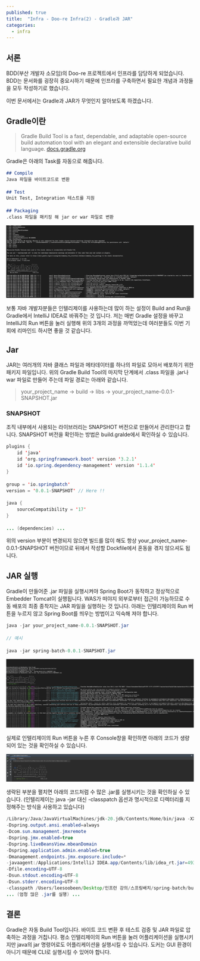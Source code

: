 ```yaml
---
published: true
title:  "Infra - Doo-re Infra(2) - Gradle과 JAR"
categories:
  - infra
---
```


## 서론

BDD(부산 개발자 소모임)의 Doo-re 프로젝트에서 인프라를 담당하게 되었습니다. BDD는 문서화를 굉장히 중요시하기 때문에 인프라를 구축하면서 필요한 개념과 과정들을 모두 작성하기로 했습니다.

이번 문서에서는 Gradle과 JAR가 무엇인지 알아보도록 하겠습니다.


## Gradle이란

> Gradle Build Tool is a fast, dependable, and adaptable open-source build automation tool with an elegant and extensible declarative build language. [docs.gradle.org](https://docs.gradle.org/current/userguide/userguide.html?_gl=1*1gkwnn3*_ga*Nzg0OTA5NjY5LjE3MDU1NDY4Nzc.*_ga_7W7NC6YNPT*MTcwNTU0Njg3Ny4xLjEuMTcwNTU0Njg5MC40Ny4wLjA.)

Gradle은 아래의 Task를 자동으로 해줍니다.

~~~md
## Compile
Java 파일을 바이트코드로 변환

## Test
Unit Test, Integration 테스트를 지원

## Packaging
.class 파일을 패키징 해 jar or war 파일로 변환
~~~

![gradle1](https://github.com/02ggang9/02ggang9.github.io/blob/master/_posts/images/infra/infra1/gradle1.png?raw=true)

보통 자바 개발자분들은 인텔리제이를 사용하는데 많이 하는 설정이 Build and Run을 Gradle에서 IntelliJ IDEA로 바꿔주는 것 입니다. 저는 매번 Gradle 설정을 바꾸고 IntelliJ의 Run 버튼을 눌러 실행해 위의 3개의 과정을 까먹었는데 여러분들도 이번 기회에 리마인드 하시면 좋을 것 같습니다.




## Jar

JAR는 여러개의 자바 클래스 파일과 메타데이터를 하나의 파일로 모아서 배포하기 위한 패키지 파일입니다. 위의 Gradle Build Tool의 마지막 단계에서 .class 파일을 .jar나 war 파일로 만들어 주는데 파일 경로는 아래와 같습니다.

> your_project_name -> build -> libs -> your_project_name-0.0.1-SNAPSHOT.jar

### SNAPSHOT

조직 내부에서 사용되는 라이브러리는 SNAPSHOT 버전으로 만들어서 관리한다고 합니다. SNAPSHOT 버전을 확인하는 방법은 build.gralde에서 확인하실 수 있습니다.

~~~java
plugins {
	id 'java'
	id 'org.springframework.boot' version '3.2.1'
	id 'io.spring.dependency-management' version '1.1.4'
}

group = 'io.springbatch'
version = '0.0.1-SNAPSHOT' // Here !!

java {
	sourceCompatibility = '17'
}

... (dependencies) ... 
~~~

위의 version 부분이 변경되지 않으면 빌드를 많이 해도 항상 your_project_name-0.0.1-SNAPSHOT 버전이므로 뒤에서 작성할 Dockfile에서 혼동을 겪지 않으셔도 됩니다.

## JAR 실행

Gradle이 만들어준 .jar 파일을 실행시켜야 Spring Boot가 동작하고 정상적으로 Embedder Tomcat이 실행됩니다. WAS가 떠야지 외부로부터 접근이 가능하므로 수동 배포의 최종 종착지는 JAR 파일을 실행하는 것 입니다. 아래는 인텔리제이의 Run 버튼을 누르지 않고 Spring Boot를 띄우는 방법이고 익숙해 져야 합니다.

~~~java
java -jar your_project_name-0.0.1-SNAPSHOT.jar

// 예시

java -jar spring-batch-0.0.1-SNAPSHOT.jar
~~~

![jar1](https://github.com/02ggang9/02ggang9.github.io/blob/master/_posts/images/infra/infra1/jar1.png?raw=true)

실제로 인텔리제이의 Run 버튼을 누른 후 Console창을 확인하면 아래의 코드가 생량되어 있는 것을 확인하실 수 있습니다. 

![jar1](https://github.com/02ggang9/02ggang9.github.io/blob/master/_posts/images/infra/infra1/jar2.png?raw=true)

생략된 부분을 펼치면 아래의 코드처럼 수 많은 .jar를 실행시키는 것을 확인하실 수 있습니다. (인텔리제이는 java -jar 대신 -classpatch 옵션과 명시적으로 디렉터리를 지정해주는 방식을 사용하고 있습니다)

~~~java
/Library/Java/JavaVirtualMachines/jdk-20.jdk/Contents/Home/bin/java -XX:TieredStopAtLevel=1 
-Dspring.output.ansi.enabled=always 
-Dcom.sun.management.jmxremote 
-Dspring.jmx.enabled=true 
-Dspring.liveBeansView.mbeanDomain 
-Dspring.application.admin.enabled=true 
-Dmanagement.endpoints.jmx.exposure.include=* 
-javaagent:/Applications/IntelliJ IDEA.app/Contents/lib/idea_rt.jar=49340:/Applications/IntelliJ IDEA.app/Contents/bin 
-Dfile.encoding=UTF-8 
-Dsun.stdout.encoding=UTF-8 
-Dsun.stderr.encoding=UTF-8 
-classpath /Users/leesoobeen/Desktop/인프런 강의/스프링배치/spring-batch/build/classes/java/main:/Users/leesoobeen/Desktop/인프런 강의/스프링배치/spring-batch/build/resources/main:/Users/leesoobeen/.gradle/caches/modules-2/files-2.1/org.projectlombok/lombok/1.18.30/f195ee86e6c896ea47a1d39defbe20eb59cd149d/lombok-1.18.30.jar
... (엄청 많은 .jar를 실행) ...
~~~


## 결론

Gradle은 자동 Build Tool입니다. 바이트 코드 변환 후 테스트 검증 및 JAR 파일로 압축하는 과정을 거칩니다. 평소 인텔리제이의 Run 버튼을 눌러 어플리케이션을 실행시키지만 java의 jar 명령어로도 어플리케이션을 실행시킬 수 있습니다. 도커는 GUI 환경이 아니기 때문에 CLI로 실행시킬 수 있어야 합니다.
